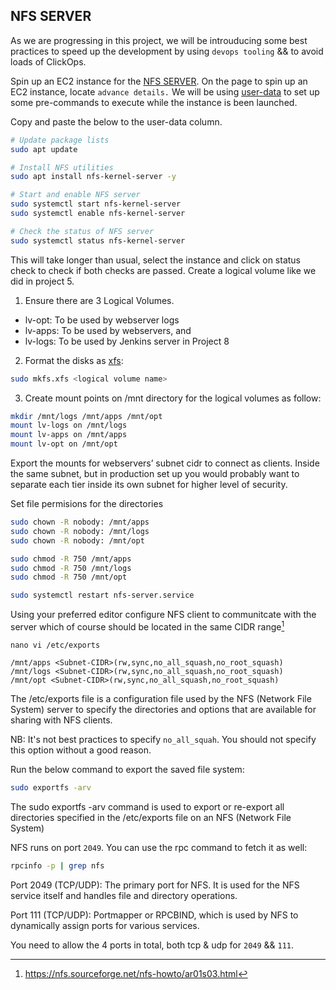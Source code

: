 ## NFS SERVER
As we are progressing in this project, we will be introuducing some best practices to speed up the development by using `devops tooling` && to avoid loads of ClickOps.  

Spin up an EC2 instance for the [NFS SERVER](https://www.techtarget.com/searchenterprisedesktop/definition/Network-File-System). On the page to spin up an EC2 instance, locate `advance details.` We will be using [user-data](https://docs.aws.amazon.com/AWSEC2/latest/UserGuide/user-data.html) to set up some pre-commands to execute while the instance is been launched. 

Copy and paste the below to the user-data column.

```sh
# Update package lists
sudo apt update

# Install NFS utilities
sudo apt install nfs-kernel-server -y

# Start and enable NFS server
sudo systemctl start nfs-kernel-server
sudo systemctl enable nfs-kernel-server

# Check the status of NFS server
sudo systemctl status nfs-kernel-server

```

This will take longer than usual, select the instance and click on status check to check if both checks are passed. Create a logical volume like we did in project 5.

1. Ensure there are 3 Logical Volumes. 
- lv-opt:  To be used by webserver logs
- lv-apps: To be used by webservers, and
- lv-logs: To be used by Jenkins server in Project 8

2.  Format the disks as [xfs](https://www.xmodulo.com/create-mount-xfs-file-system-linux.html):

```sh
sudo mkfs.xfs <logical volume name>
```
3. Create mount points on /mnt directory for the logical volumes as follow:

```sh
mkdir /mnt/logs /mnt/apps /mnt/opt
mount lv-logs on /mnt/logs 
mount lv-apps on /mnt/apps 
mount lv-opt on /mnt/opt 
```

Export the mounts for webservers’ subnet cidr to connect as clients. Inside the same subnet, but in production set up you would probably want to separate each tier inside its own subnet for higher level of security. 


Set file permisions for the directories
```sh
sudo chown -R nobody: /mnt/apps
sudo chown -R nobody: /mnt/logs
sudo chown -R nobody: /mnt/opt

sudo chmod -R 750 /mnt/apps
sudo chmod -R 750 /mnt/logs
sudo chmod -R 750 /mnt/opt

sudo systemctl restart nfs-server.service
```

Using your preferred editor configure NFS client to communitcate with the server which of course should be located in the same CIDR range[^1]

```
nano vi /etc/exports

/mnt/apps <Subnet-CIDR>(rw,sync,no_all_squash,no_root_squash)
/mnt/logs <Subnet-CIDR>(rw,sync,no_all_squash,no_root_squash)
/mnt/opt <Subnet-CIDR>(rw,sync,no_all_squash,no_root_squash)
```

The /etc/exports file is a configuration file used by the NFS (Network File System) server to specify the directories and options that are available for sharing with NFS clients.

NB: It's not best practices to specify `no_all_squah`. You should not specify this option without a good reason.

Run the below command to export the saved file system:

```sh
sudo exportfs -arv

```

The sudo exportfs -arv command is used to export or re-export all directories specified in the /etc/exports file on an NFS (Network File System) 

NFS runs on port `2049`. You can use the rpc command to fetch it as well:

```sh
rpcinfo -p | grep nfs
```
Port 2049 (TCP/UDP): The primary port for NFS. It is used for the NFS service itself and handles file and directory operations.

Port 111 (TCP/UDP): Portmapper or RPCBIND, which is used by NFS to dynamically assign ports for various services.

You need to allow the 4 ports in total, both tcp & udp for `2049` && `111`.


[^1]:https://nfs.sourceforge.net/nfs-howto/ar01s03.html
